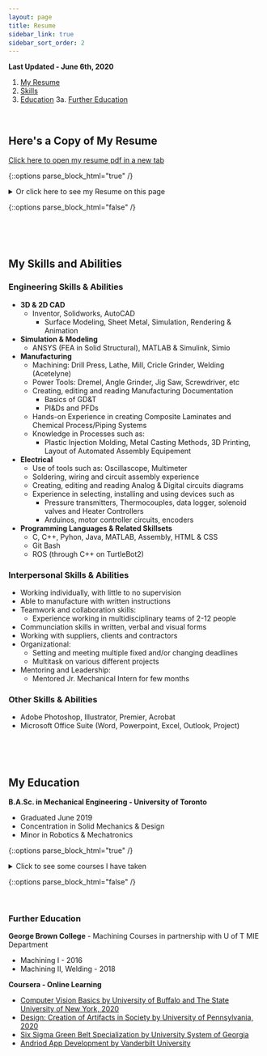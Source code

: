```yaml
---
layout: page
title: Resume
sidebar_link: true
sidebar_sort_order: 2
---
```


**Last Updated - June 6th, 2020**

1. [My Resume](#1)
2. [Skills](#2)
3. [Education](#3)
   3a. [Further Education](#3a)
   
<p>&nbsp;</p> 

## Here's a Copy of My Resume <a name="1"></a>

[Click here to open my resume pdf in a new tab](/docs/YulimLee-MechanicalEngineer-Resume.pdf)

{::options parse_block_html="true" /} 

<details>
  
  <summary markdown="span"> Or click here to see my Resume on this page</summary>
  
  ![pg1](/docs/ResumePg1_V2_20210122.png "Pg1 of my Resume"){:width="500"}  
  ![pg1](/docs/ResumePg2_V2_20210122.png "Pg1 of my Resume"){:width="500"}  
      
</details>

{::options parse_block_html="false" /}

<p>&nbsp;</p> 
<p>&nbsp;</p> 

## My Skills and Abilities <a name="2"></a>
### Engineering Skills & Abilities
- **3D & 2D CAD**
   - Inventor, Solidworks, AutoCAD
      - Surface Modeling, Sheet Metal, Simulation, Rendering & Animation
- **Simulation & Modeling**
   - ANSYS (FEA in Solid Structural), MATLAB & Simulink, Simio
- **Manufacturing**
   - Machining: Drill Press, Lathe, Mill, Cricle Grinder, Welding (Acetelyne)
   - Power Tools: Dremel, Angle Grinder, Jig Saw, Screwdriver, etc
   - Creating, editing and reading Manufacturing Documentation
      - Basics of GD&T
      - PI&Ds and PFDs
   - Hands-on Experience in creating Composite Laminates and Chemical Process/Piping Systems
   - Knowledge in Processes such as:
      - Plastic Injection Molding, Metal Casting Methods, 3D Printing, Layout of Automated Assembly Equipement
- **Electrical**
   - Use of tools such as: Oscillascope, Multimeter
   - Soldering, wiring and circuit assembly experience
   - Creating, editing and reading Analog & Digital circuits diagrams
   - Experience in selecting, installing and using devices such as
      - Pressure transmitters, Thermocouples, data logger, solenoid valves and Heater Controllers
      - Arduinos, motor controller circuits, encoders
- **Programming Languages & Related Skillsets**
   - C, C++, Pyhon, Java, MATLAB, Assembly, HTML & CSS
   - Git Bash
   - ROS (through C++ on TurtleBot2)
   
### Interpersonal Skills & Abilities
   - Working individually, with little to no supervision
   - Able to manufacture with written instructions
   - Teamwork and collaboration skills: 
      - Experience working in multidisciplinary teams of 2-12 people
   - Communciation skills in written, verbal and visual forms
   - Working with suppliers, clients and contractors
   - Organizational: 
      - Setting and meeting multiple fixed and/or changing deadlines 
      - Multitask on various different projects
   - Mentoring and Leadership:
      - Mentored Jr. Mechanical Intern for few months
   
### Other Skills & Abilities
- Adobe Photoshop, Illustrator, Premier, Acrobat
- Microsoft Office Suite (Word, Powerpoint, Excel, Outlook, Project) 

<p>&nbsp;</p> 
<p>&nbsp;</p> 

## My Education <a name="3"></a>

**B.A.Sc. in Mechanical Engineering - University of Toronto**
- Graduated June 2019
- Concentration in Solid Mechanics & Design
- Minor in Robotics & Mechatronics

{::options parse_block_html="true" /} 

<details>
  
  <summary markdown="span">Click to see some courses I have taken</summary>
  
  **Solid Mechanics & Design**
  - Solid Mechanics I, II, Machine Design
      - Stress Analysis, Fracture Analysis of Ductile Materials, Fatigue
  - Mechanical Engineering Design
      - how to design with mechanisms such as gears, universal joint, belts, etc 
  - Kinematics & Dynamics of Machines
      - Basic design and analysis of linkages
   - Manufacturing Engineering
  
  **General Mechanical Engineering**
  - Heat & Mass Transfer
  - Thermodynamics
  - Fluid Dynamics I
  
  **Mechatronics**
  - Robotics
  - Control Systems I
  - Circuit Design with Application to Mech. Eng. Systems, Analog & Digital Electronics for Mech. Engineers
  - Microprocessor Applications
  - Mechatronics Systems: Application & Design
  
  **Mathematics and Applications**
  - Numerical Methods I
  - Probability & Statistics for Engineering Applications
  - Linear Algebra
      
</details>

{::options parse_block_html="false" /}

<p>&nbsp;</p> 

### Further Education <a name="3a"></a>

**George Brown College** - Machining Courses in partnership with U of T MIE Department
- Machining I - 2016
- Machining II, Welding - 2018

**Coursera - Online Learning**
- [Computer Vision Basics by University of Buffalo and The State University of New York, 2020](https://coursera.org/share/d319b2a2fecfe4503b17efbe39298729)
- [Design: Creation of Artifacts in Society by University of Pennsylvania, 2020](https://coursera.org/share/8dcf751db50f9883bd471d196668bd56)
- [Six Sigma Green Belt Specialization by University System of Georgia](http://coursera.org/verify/specialization/SXKDGY9UU2HS)
- [Andriod App Development by Vanderbilt University](https://www.coursera.org/account/accomplishments/specialization/certificate/FE2B3VR4VR6J)



